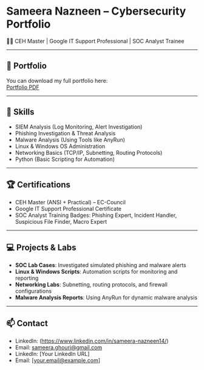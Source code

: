 # Sameera Nazneen – Cybersecurity Portfolio

👩‍💻 CEH Master | Google IT Support Professional | SOC Analyst Trainee

---

## 📄 Portfolio
You can download my full portfolio here:  
[Portfolio PDF](portfolio.pdf)

---

## 🧠 Skills
- SIEM Analysis (Log Monitoring, Alert Investigation)  
- Phishing Investigation & Threat Analysis  
- Malware Analysis (Using Tools like AnyRun)  
- Linux & Windows OS Administration  
- Networking Basics (TCP/IP, Subnetting, Routing Protocols)  
- Python (Basic Scripting for Automation)

---

## 🏆 Certifications
- CEH Master (ANSI + Practical) – EC-Council  
- Google IT Support Professional Certificate  
- SOC Analyst Training Badges: Phishing Expert, Incident Handler, Suspicious File Finder, Macro Expert

---

## 💻 Projects & Labs
- **SOC Lab Cases**: Investigated simulated phishing and malware alerts  
- **Linux & Windows Scripts**: Automation scripts for monitoring and reporting  
- **Networking Labs**: Subnetting, routing protocols, and firewall configurations  
- **Malware Analysis Reports**: Using AnyRun for dynamic malware analysis  

---

## 📫 Contact
- LinkedIn: (https://www.linkedin.com/in/sameera-nazneen14/) 
- Email: sameera.ghouri@gmail.com
- LinkedIn: [Your LinkedIn URL]  
- Email: [your.email@example.com]
